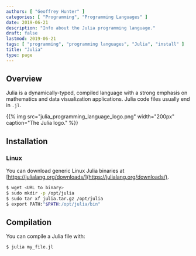 ```yaml
---
authors: [ "Geoffrey Hunter" ]
categories: [ "Programming", "Programming Languages" ]
date: 2019-06-21
description: "Info about the Julia programming language."
draft: false
lastmod: 2019-06-21
tags: [ "programming", "programming languages", "Julia", "install" ]
title: "Julia"
type: page
---
```


## Overview

Julia is a dynamically-typed, compiled language with a strong emphasis on mathematics and data visualization applications. Julia code files usually end in `.jl`.

{{% img src="julia_programming_language_logo.png" width="200px" caption="The Julia logo." %}}

## Installation

### Linux

You can download generic Linux Julia binaries at [https://julialang.org/downloads/](https://julialang.org/downloads/).

```bash
$ wget <URL to binary>
$ sudo mkdir -p /opt/julia
$ sudo tar xf julia.tar.gz /opt/julia
$ export PATH:"$PATH:/opt/julia/bin"
```


## Compilation

You can compile a Julia file with:

```bash
$ julia my_file.jl
```